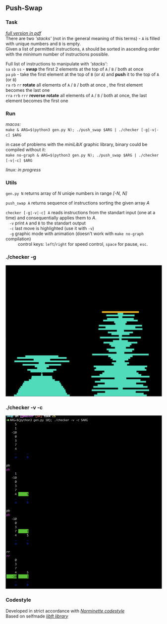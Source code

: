 ## Push-Swap
### Task 
_[full version in pdf](https://github.com/gerus66/push-swap/blob/master/readme/push_swap.en.pdf)_ \
There are two _'stacks'_ (not in the general meaning of this terms) - `A` is filled with unique numbers and `B` is empty. \
Given a list of permitted instructions, `A` should be sorted in ascending order with the _minimum_ number of instructions possible. 

Full list of instructions to manipulate with _'stacks'_: \
`sa` `sb` `ss` - __swap__ the first 2 elements at the top of `A` / `B` / both at once \
`pa` `pb` - take the first element at the top of `B` (or `A`) and __push__ it to the top of `A` (or `B`) \
`ra` `rb` `rr` __rotate__ all elements of `A` / `B` / both at once , the first element becomes the last one \
`rra` `rrb` `rrr` __reverse rotate__ all elements of `A` / `B` / both at once, the last element becomes the first one

### Run
_macos:_ \
`make & ARG=$(python3 gen.py N); ./push_swap $ARG | ./checker [-g|-v|-c] $ARG`

in case of problems with the _miniLibX_ graphic library, binary could be compiled without it: \
`make no-graph & ARG=$(python3 gen.py N); ./push_swap $ARG | ./checker [-v|-c] $ARG`

_linux: in progress_

### Utils
 `gen.py N` returns array of _N_ uniqie numbers in range _[-N, N]_

`push_swap A` returns sequence of instructions sorting the given array _A_

`checker [-g|-v|-c] A` reads instructions from the standart input (one at a time) and consequentially applies them to _A_. \
&nbsp;&nbsp; `-v` print `A` and `B` to the standart output \
&nbsp;&nbsp; `-c` last move is highlighted (use it with `-v`) \
&nbsp;&nbsp; `-g` graphic mode with animation (doesn't work with `make no-graph` compilation) \
&nbsp;&nbsp;&nbsp;&nbsp;&nbsp;&nbsp;&nbsp;&nbsp;&nbsp; control keys: `left`/`right` for speed control, `space` for pause, `esc`.

### ./checker -g 
![Alt text](https://github.com/gerus66/push-swap/blob/master/readme/push_swap_vis.png) 
### ./checker -v -c 
![Alt text](https://github.com/gerus66/push-swap/blob/master/readme/push_swap_vc.png)

### Codestyle
Developed in strict accordance with _[Norminette codestyle](https://github.com/gerus66/norme)_ \
Based on selfmade _[libft library](https://github.com/gerus66/libft)_
